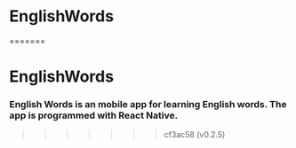 # EnglishWords
=======
# EnglishWords

### English Words is an mobile app for learning English words. The app is programmed with React Native.
>>>>>>> cf3ac58 (v0.2.5)
